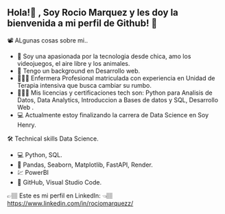 ## Hola!👋 , Soy Rocio Marquez y les doy la bienvenida a mi perfil de Github! 🤍

📽 ALgunas cosas sobre mi..

- 🔭 Soy una apasionada por la tecnologia desde chica, amo los videojuegos, el aire libre y los animales.
- 🌱 Tengo un background en Desarrollo web.
- 👩🏽‍⚕️ Enfermera Profesional matriculada con experiencia en Unidad de Terapia intensiva que busca cambiar su rumbo.
- 👩🏽‍🎓 Mis licencias y certificaciones tech son: Python para Analisis de Datos, Data Analytics, Introduccion a Bases de datos y SQL, Desarrollo Web .
- 💻 Actualmente estoy finalizando la carrera de Data Science en Soy Henry.

🛠  Technical skills Data Science.
- 💻 Python, SQL.
- 📖 Pandas, Seaborn, Matplotlib, FastAPI, Render.
- 💹 PowerBI
- 🧰 GitHub, Visual Studio Code.


👉🏽 Este es mi perfil en LinkedIn: 👈🏽 
https://www.linkedin.com/in/rociomarquezz/
